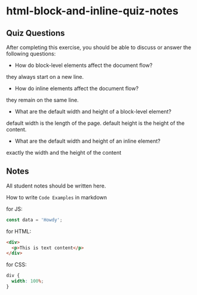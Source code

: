 # html-block-and-inline-quiz-notes

## Quiz Questions

After completing this exercise, you should be able to discuss or answer the following questions:

- How do block-level elements affect the document flow?

they always start on a new line.

- How do inline elements affect the document flow?

they remain on the same line.

- What are the default width and height of a block-level element?

default width is the length of the page. default height is the height of the content.

- What are the default width and height of an inline element?

exactly the width and the height of the content

## Notes

All student notes should be written here.

How to write `Code Examples` in markdown

for JS:

```javascript
const data = 'Howdy';
```

for HTML:

```html
<div>
  <p>This is text content</p>
</div>
```

for CSS:

```css
div {
  width: 100%;
}
```
